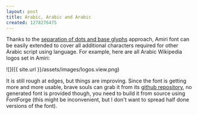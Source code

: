 ```yaml
---
layout: post
title: Arabic, Arabic and Arabic
created: 1278276475
---
```

Thanks to the [separation of dots and base glyphs](http://www.khaledhosny.org/node/142) approach, Amiri font can be easily extended to cover all additional characters required for other Arabic script using language. For example, here are all Arabic Wikipedia logos set in Amiri:

![]({{ site.url }}/assets/images/logos.view.png)
<!--break-->
It is still rough at edges, but things are improving. Since the font is getting more and more usable, brave souls can grab it from its [github repository](http://github.com/khaledhosny/bulaq-naskh), no generated font is provided though, you need to build it from source using FontForge (this might be inconvenient, but I don't want to spread half done versions of the font).

